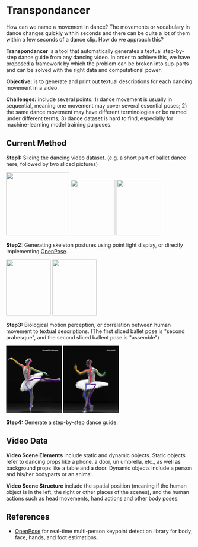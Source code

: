 # Transpondancer

How can we name a movement in dance? The movements or vocabulary in dance changes quickly within seconds and there can be quite a lot of them within a few seconds of a dance clip. How do we approach this?

**Transpondancer** is a tool that automatically generates a textual step-by-step dance guide from any dancing video. In order to achieve this, we have proposed a framework by which the problem can be broken into sup-parts and can be solved with the right data and computational power. 

**Objective:** is to generate and print out textual descriptions for each dancing movement in a video. 

**Challenges:** include several points. 1) dance movement is usually in sequential, meaning one movement may cover several essential poses; 2) the same dance movement may have different terminologies or be named under different terms; 3) dance dataset is hard to find, especially for machine-learning model training purposes. 

## Current Method

**Step1:** Slicing the dancing video dataset. (e.g. a short part of ballet dance here, followed by two sliced pictures)

<img src="https://github.com/Yuni0217/Transpdance/blob/main/Figures/ballet.gif" width="170" height="170"> <img src="https://github.com/Yuni0217/Transpdance/blob/main/Figures/balletslice1.png" width="120" height="150"> <img src="https://github.com/Yuni0217/Transpdance/blob/main/Figures/balletslice2.png" width="120" height="150">

**Step2:** Generating skeleton postures using point light display, or directly implementing [OpenPose](https://github.com/CMU-Perceptual-Computing-Lab/openpose). 

<img src="https://github.com/Yuni0217/Transpdance/blob/main/Figures/balletedited1.png" width="120" height="150"> <img src="https://github.com/Yuni0217/Transpdance/blob/main/Figures/balletedited2.png" width="120" height="150">

**Step3:** Biological motion perception, or correlation between human movement to textual descriptions. (The first sliced ballet pose is "second arabesque", and the second sliced ballent pose is "assemble")

<img src="https://github.com/Yuni0217/Transpondancer/blob/main/Figures/balletNamed1.jpeg" width="150" height="180"> <img src="https://github.com/Yuni0217/Transpondancer/blob/main/Figures/balletNamed2.jpeg" width="150" height="180">

**Step4:** Generate a step-by-step dance guide. 

## Video Data

**Video Scene Elements** include static and dynamic objects. Static objects refer to dancing props like a phone, a door, un umbrella, etc., as well as background props like a table and a door. Dynamic objects include a person and his/her bodyparts or an animal. 

**Video Scene Structure** include the spatial position (meaning if the human object is in the left, the right or other places of the scenes), and the human actions such as head movements, hand actions and other body poses. 

## References

* [OpenPose](https://github.com/CMU-Perceptual-Computing-Lab/openpose) for real-time multi-person keypoint detection library for body, face, hands, and foot estimations.
